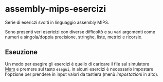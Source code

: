# assembly-mips-esercizi
Serie di esericzi svolti in linguaggio assembly MIPS.

Sono presenti veri esericizi con diverse difficoltò e su vari argomenti come numeri a singola/doppia precisione, stringhe, liste, metrici e ricorsio.

## Eseuzione
Un modo per esegire gli esercizi è quello di caricare il file sul simulatore [Mars](http://courses.missouristate.edu/kenvollmar/mars/) e premere sul tasto `esegui`, in alcuni esercizi è necessario impostare l'opzione per prendere in input valori da tastiera (menù *impostazioni* in alto).
